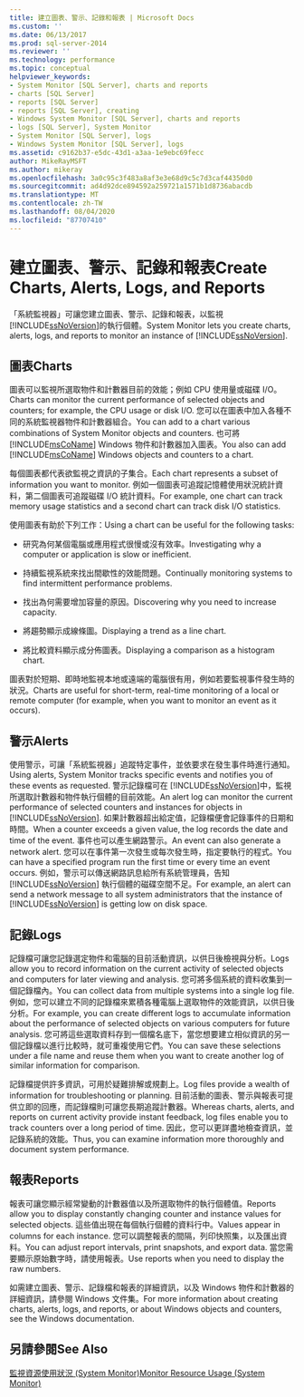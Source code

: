 ```yaml
---
title: 建立圖表、警示、記錄和報表 | Microsoft Docs
ms.custom: ''
ms.date: 06/13/2017
ms.prod: sql-server-2014
ms.reviewer: ''
ms.technology: performance
ms.topic: conceptual
helpviewer_keywords:
- System Monitor [SQL Server], charts and reports
- charts [SQL Server]
- reports [SQL Server]
- reports [SQL Server], creating
- Windows System Monitor [SQL Server], charts and reports
- logs [SQL Server], System Monitor
- System Monitor [SQL Server], logs
- Windows System Monitor [SQL Server], logs
ms.assetid: c9162b37-e5dc-43d1-a3aa-1e9ebc69fecc
author: MikeRayMSFT
ms.author: mikeray
ms.openlocfilehash: 3a0c95c3f483a8af3e3e68d9c5c7d3caf44350d0
ms.sourcegitcommit: ad4d92dce894592a259721a1571b1d8736abacdb
ms.translationtype: MT
ms.contentlocale: zh-TW
ms.lasthandoff: 08/04/2020
ms.locfileid: "87707410"
---
```

# <a name="create-charts-alerts-logs-and-reports"></a><span data-ttu-id="f9fac-102">建立圖表、警示、記錄和報表</span><span class="sxs-lookup"><span data-stu-id="f9fac-102">Create Charts, Alerts, Logs, and Reports</span></span>
  <span data-ttu-id="f9fac-103">「系統監視器」可讓您建立圖表、警示、記錄和報表，以監視 [!INCLUDE[ssNoVersion](../../includes/ssnoversion-md.md)]的執行個體。</span><span class="sxs-lookup"><span data-stu-id="f9fac-103">System Monitor lets you create charts, alerts, logs, and reports to monitor an instance of [!INCLUDE[ssNoVersion](../../includes/ssnoversion-md.md)].</span></span>  
  
## <a name="charts"></a><span data-ttu-id="f9fac-104">圖表</span><span class="sxs-lookup"><span data-stu-id="f9fac-104">Charts</span></span>  
 <span data-ttu-id="f9fac-105">圖表可以監視所選取物件和計數器目前的效能；例如 CPU 使用量或磁碟 I/O。</span><span class="sxs-lookup"><span data-stu-id="f9fac-105">Charts can monitor the current performance of selected objects and counters; for example, the CPU usage or disk I/O.</span></span> <span data-ttu-id="f9fac-106">您可以在圖表中加入各種不同的系統監視器物件和計數器組合。</span><span class="sxs-lookup"><span data-stu-id="f9fac-106">You can add to a chart various combinations of System Monitor objects and counters.</span></span> <span data-ttu-id="f9fac-107">也可將 [!INCLUDE[msCoName](../../includes/msconame-md.md)] Windows 物件和計數器加入圖表。</span><span class="sxs-lookup"><span data-stu-id="f9fac-107">You also can add [!INCLUDE[msCoName](../../includes/msconame-md.md)] Windows objects and counters to a chart.</span></span>  
  
 <span data-ttu-id="f9fac-108">每個圖表都代表欲監視之資訊的子集合。</span><span class="sxs-lookup"><span data-stu-id="f9fac-108">Each chart represents a subset of information you want to monitor.</span></span> <span data-ttu-id="f9fac-109">例如一個圖表可追蹤記憶體使用狀況統計資料，第二個圖表可追蹤磁碟 I/O 統計資料。</span><span class="sxs-lookup"><span data-stu-id="f9fac-109">For example, one chart can track memory usage statistics and a second chart can track disk I/O statistics.</span></span>  
  
 <span data-ttu-id="f9fac-110">使用圖表有助於下列工作：</span><span class="sxs-lookup"><span data-stu-id="f9fac-110">Using a chart can be useful for the following tasks:</span></span>  
  
-   <span data-ttu-id="f9fac-111">研究為何某個電腦或應用程式很慢或沒有效率。</span><span class="sxs-lookup"><span data-stu-id="f9fac-111">Investigating why a computer or application is slow or inefficient.</span></span>  
  
-   <span data-ttu-id="f9fac-112">持續監視系統來找出間歇性的效能問題。</span><span class="sxs-lookup"><span data-stu-id="f9fac-112">Continually monitoring systems to find intermittent performance problems.</span></span>  
  
-   <span data-ttu-id="f9fac-113">找出為何需要增加容量的原因。</span><span class="sxs-lookup"><span data-stu-id="f9fac-113">Discovering why you need to increase capacity.</span></span>  
  
-   <span data-ttu-id="f9fac-114">將趨勢顯示成線條圖。</span><span class="sxs-lookup"><span data-stu-id="f9fac-114">Displaying a trend as a line chart.</span></span>  
  
-   <span data-ttu-id="f9fac-115">將比較資料顯示成分佈圖表。</span><span class="sxs-lookup"><span data-stu-id="f9fac-115">Displaying a comparison as a histogram chart.</span></span>  
  
 <span data-ttu-id="f9fac-116">圖表對於短期、即時地監視本地或遠端的電腦很有用，例如若要監視事件發生時的狀況。</span><span class="sxs-lookup"><span data-stu-id="f9fac-116">Charts are useful for short-term, real-time monitoring of a local or remote computer (for example, when you want to monitor an event as it occurs).</span></span>  
  
## <a name="alerts"></a><span data-ttu-id="f9fac-117">警示</span><span class="sxs-lookup"><span data-stu-id="f9fac-117">Alerts</span></span>  
 <span data-ttu-id="f9fac-118">使用警示，可讓「系統監視器」追蹤特定事件，並依要求在發生事件時進行通知。</span><span class="sxs-lookup"><span data-stu-id="f9fac-118">Using alerts, System Monitor tracks specific events and notifies you of these events as requested.</span></span> <span data-ttu-id="f9fac-119">警示記錄檔可在 [!INCLUDE[ssNoVersion](../../includes/ssnoversion-md.md)]中，監視所選取計數器和物件執行個體的目前效能。</span><span class="sxs-lookup"><span data-stu-id="f9fac-119">An alert log can monitor the current performance of selected counters and instances for objects in [!INCLUDE[ssNoVersion](../../includes/ssnoversion-md.md)].</span></span> <span data-ttu-id="f9fac-120">如果計數器超出給定值，記錄檔便會記錄事件的日期和時間。</span><span class="sxs-lookup"><span data-stu-id="f9fac-120">When a counter exceeds a given value, the log records the date and time of the event.</span></span> <span data-ttu-id="f9fac-121">事件也可以產生網路警示。</span><span class="sxs-lookup"><span data-stu-id="f9fac-121">An event can also generate a network alert.</span></span> <span data-ttu-id="f9fac-122">您可以在事件第一次發生或每次發生時，指定要執行的程式。</span><span class="sxs-lookup"><span data-stu-id="f9fac-122">You can have a specified program run the first time or every time an event occurs.</span></span> <span data-ttu-id="f9fac-123">例如，警示可以傳送網路訊息給所有系統管理員，告知 [!INCLUDE[ssNoVersion](../../includes/ssnoversion-md.md)] 執行個體的磁碟空間不足。</span><span class="sxs-lookup"><span data-stu-id="f9fac-123">For example, an alert can send a network message to all system administrators that the instance of [!INCLUDE[ssNoVersion](../../includes/ssnoversion-md.md)] is getting low on disk space.</span></span>  
  
## <a name="logs"></a><span data-ttu-id="f9fac-124">記錄</span><span class="sxs-lookup"><span data-stu-id="f9fac-124">Logs</span></span>  
 <span data-ttu-id="f9fac-125">記錄檔可讓您記錄選定物件和電腦的目前活動資訊，以供日後檢視與分析。</span><span class="sxs-lookup"><span data-stu-id="f9fac-125">Logs allow you to record information on the current activity of selected objects and computers for later viewing and analysis.</span></span> <span data-ttu-id="f9fac-126">您可將多個系統的資料收集到一個記錄檔內。</span><span class="sxs-lookup"><span data-stu-id="f9fac-126">You can collect data from multiple systems into a single log file.</span></span> <span data-ttu-id="f9fac-127">例如，您可以建立不同的記錄檔來累積各種電腦上選取物件的效能資訊，以供日後分析。</span><span class="sxs-lookup"><span data-stu-id="f9fac-127">For example, you can create different logs to accumulate information about the performance of selected objects on various computers for future analysis.</span></span> <span data-ttu-id="f9fac-128">您可將這些選取資料存到一個檔名底下，當您想要建立相似資訊的另一個記錄檔以進行比較時，就可重複使用它們。</span><span class="sxs-lookup"><span data-stu-id="f9fac-128">You can save these selections under a file name and reuse them when you want to create another log of similar information for comparison.</span></span>  
  
 <span data-ttu-id="f9fac-129">記錄檔提供許多資訊，可用於疑難排解或規劃上。</span><span class="sxs-lookup"><span data-stu-id="f9fac-129">Log files provide a wealth of information for troubleshooting or planning.</span></span> <span data-ttu-id="f9fac-130">目前活動的圖表、警示與報表可提供立即的回應，而記錄檔則可讓您長期追蹤計數器。</span><span class="sxs-lookup"><span data-stu-id="f9fac-130">Whereas charts, alerts, and reports on current activity provide instant feedback, log files enable you to track counters over a long period of time.</span></span> <span data-ttu-id="f9fac-131">因此，您可以更詳盡地檢查資訊，並記錄系統的效能。</span><span class="sxs-lookup"><span data-stu-id="f9fac-131">Thus, you can examine information more thoroughly and document system performance.</span></span>  
  
## <a name="reports"></a><span data-ttu-id="f9fac-132">報表</span><span class="sxs-lookup"><span data-stu-id="f9fac-132">Reports</span></span>  
 <span data-ttu-id="f9fac-133">報表可讓您顯示經常變動的計數器值以及所選取物件的執行個體值。</span><span class="sxs-lookup"><span data-stu-id="f9fac-133">Reports allow you to display constantly changing counter and instance values for selected objects.</span></span> <span data-ttu-id="f9fac-134">這些值出現在每個執行個體的資料行中。</span><span class="sxs-lookup"><span data-stu-id="f9fac-134">Values appear in columns for each instance.</span></span> <span data-ttu-id="f9fac-135">您可以調整報表的間隔，列印快照集，以及匯出資料。</span><span class="sxs-lookup"><span data-stu-id="f9fac-135">You can adjust report intervals, print snapshots, and export data.</span></span> <span data-ttu-id="f9fac-136">當您需要顯示原始數字時，請使用報表。</span><span class="sxs-lookup"><span data-stu-id="f9fac-136">Use reports when you need to display the raw numbers.</span></span>  
  
 <span data-ttu-id="f9fac-137">如需建立圖表、警示、記錄檔和報表的詳細資訊，以及 Windows 物件和計數器的詳細資訊，請參閱 Windows 文件集。</span><span class="sxs-lookup"><span data-stu-id="f9fac-137">For more information about creating charts, alerts, logs, and reports, or about Windows objects and counters, see the Windows documentation.</span></span>  
  
## <a name="see-also"></a><span data-ttu-id="f9fac-138">另請參閱</span><span class="sxs-lookup"><span data-stu-id="f9fac-138">See Also</span></span>  
 [<span data-ttu-id="f9fac-139">監視資源使用狀況 &#40;System Monitor&#41;</span><span class="sxs-lookup"><span data-stu-id="f9fac-139">Monitor Resource Usage &#40;System Monitor&#41;</span></span>](monitor-resource-usage-system-monitor.md)  
  
  
